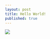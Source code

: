 ```yaml
---
layout: post
title: Hello World!
published: true
---
```


![]({{site.baseurl}}/images/Cdigital.jpg)
